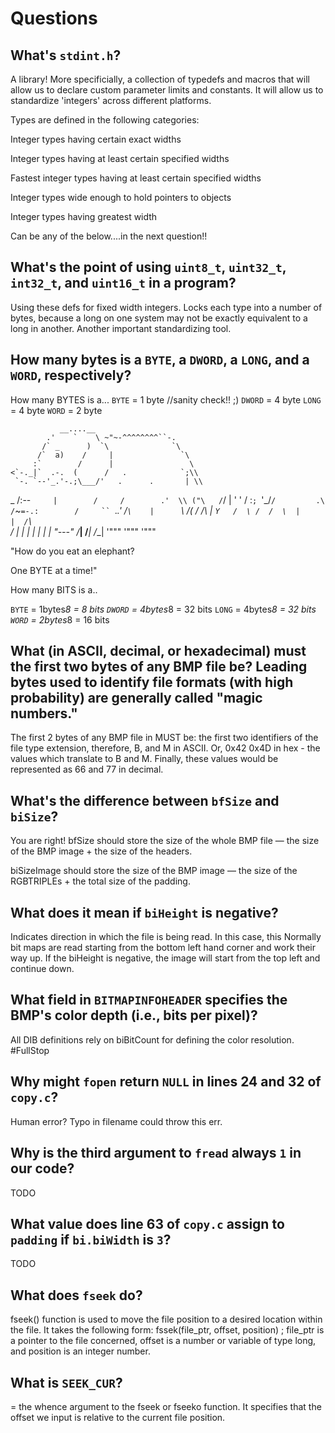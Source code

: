 # Questions

## What's `stdint.h`?

A library! More specificially, a collection of typedefs and macros that will allow us to declare custom parameter limits and constants.
It will allow us to standardize 'integers' across different platforms.

Types are defined in the following categories:

Integer types having certain exact widths

Integer types having at least certain specified widths

Fastest integer types having at least certain specified widths

Integer types wide enough to hold pointers to objects

Integer types having greatest width

Can be any of the below....in the next question!!


## What's the point of using `uint8_t`, `uint32_t`, `int32_t`, and `uint16_t` in a program?

Using these defs for fixed width integers. Locks each type into a number of bytes, because a long on one system may not be exactly equivalent to a long in another. Another important standardizing tool.

## How many bytes is a `BYTE`, a `DWORD`, a `LONG`, and a `WORD`, respectively?

How many BYTES is a...
`BYTE` = 1 byte //sanity check!! ;)
`DWORD` = 4 byte
`LONG` = 4 byte
`WORD` = 2 byte


               __....__
            .'    `    \ ~"~-^^^^^^^^``-.
           /` _      )  `\              `\
          /`  a)    /     |               `\
         :`        /      |                 \
    <`-._|`  .-.  (      /   .            `;\\
     `-. `--'_.'-.;\___/'   .      .       | \\
  _     /:--`     |        /     /        .'  \\
 ("\   /`/        |       '     '         /    :`;
 `\'\_/`/         .\     /`~`=-.:        /     ``
   `._.'          /`\    |      `\      /(
                 /  /\   |        `Y   /  \
                /  /  \  |         |  /`\  \
               /  |   |  |         |  |  |  |
              "---"  /___|        /___|  /__|
                     '"""         '"""  '"""


"How do you eat an elephant?

One BYTE at a time!"

How many BITS is a..

`BYTE` = 1bytes*8 = 8 bits
`DWORD` = 4bytes*8 = 32 bits
`LONG` = 4bytes*8 = 32 bits
`WORD` = 2bytes*8 = 16 bits

## What (in ASCII, decimal, or hexadecimal) must the first two bytes of any BMP file be? Leading bytes used to identify file formats (with high probability) are generally called "magic numbers."

The first 2 bytes of any BMP file in MUST be: the first two identifiers of the file type extension, therefore, B, and M in ASCII.
Or, 0x42 0x4D in hex - the values which translate to B and M. Finally, these values would be represented as 66 and 77 in decimal.

## What's the difference between `bfSize` and `biSize`?

You are right! bfSize should store the size of the whole BMP file — the size of the BMP image + the size of the headers.

biSizeImage should store the size of the BMP image — the size of the RGBTRIPLEs + the total size of the padding.

## What does it mean if `biHeight` is negative?
Indicates direction in which the file is being read. In this case, this
Normally bit maps are read starting from the bottom left hand corner and work their way up. If the biHeight is negative, the image will start from the top left and continue down.


## What field in `BITMAPINFOHEADER` specifies the BMP's color depth (i.e., bits per pixel)?

All DIB definitions rely on biBitCount for defining the color resolution. #FullStop

## Why might `fopen` return `NULL` in lines 24 and 32 of `copy.c`?

Human error? Typo in filename could throw this err.

## Why is the third argument to `fread` always `1` in our code?

TODO

## What value does line 63 of `copy.c` assign to `padding` if `bi.biWidth` is `3`?

TODO

## What does `fseek` do?

fseek() function is used to move the file position to a desired location within the file.
It takes the following form: fssek(file_ptr, offset, position) ; file_ptr is a pointer to the file concerned, offset is a number or variable of type long, and position is an integer number.

## What is `SEEK_CUR`?

= the whence argument to the fseek or fseeko function.
It specifies that the offset we input is relative to the current file position.

